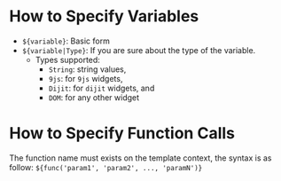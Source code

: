 # How to Specify Variables #
- `${variable}`: Basic form
- `${variable|Type}`: If you are sure about the type of the variable.
    - Types supported: 
        - `String`: string values,
        - `9js`: for `9js` widgets,
        - `Dijit`: for `dijit` widgets, and
        - `DOM`: for any other widget

# How to Specify Function Calls #
The function name must exists on the template context, the syntax is as follow: `${func('param1', 'param2', ..., 'paramN')}`